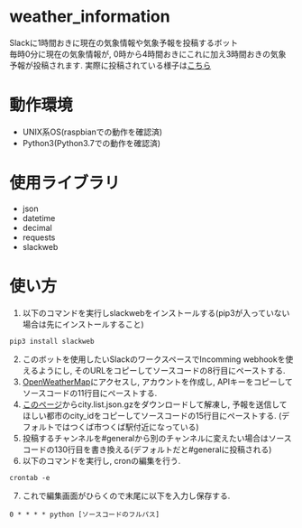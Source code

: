 # weather_information
Slackに1時間おきに現在の気象情報や気象予報を投稿するボット  
毎時0分に現在の気象情報が, 0時から4時間おきにこれに加え3時間おきの気象予報が投稿されます. 
実際に投稿されている様子は[こちら](https://twitter.com/jj1guj/status/1312793663160815617?s=20)
# 動作環境
- UNIX系OS(raspbianでの動作を確認済)
- Python3(Python3.7での動作を確認済)
# 使用ライブラリ
- json
- datetime
- decimal
- requests
- slackweb
# 使い方
1. 以下のコマンドを実行しslackwebをインストールする(pip3が入っていない場合は先にインストールすること)  
```
pip3 install slackweb
```
2. このボットを使用したいSlackのワークスペースでIncomming webhookを使えるようにし, そのURLをコピーしてソースコードの8行目にペーストする.  
3. [OpenWeatherMap](https://openweathermap.org/)にアクセスし, アカウントを作成し, APIキーをコピーしてソースコードの11行目にペーストする.  
4. [このページ](http://bulk.openweathermap.org/sample/)からcity.list.json.gzをダウンロードして解凍し, 予報を送信してほしい都市のcity_idをコピーしてソースコードの15行目にペーストする.  (デフォルトではつくば市つくば駅付近になっている)
5. 投稿するチャンネルを#generalから別のチャンネルに変えたい場合はソースコードの130行目を書き換える(デフォルトだと#generalに投稿される)  
6. 以下のコマンドを実行し, cronの編集を行う.  
```
crontab -e
```
7. これで編集画面がひらくので末尾に以下を入力し保存する.  
```
0 * * * * python [ソースコードのフルパス]
```
